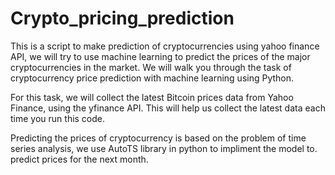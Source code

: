 # Crypto_pricing_prediction

This is a script to make prediction of cryptocurrencies using yahoo finance API, we will try to use machine learning to predict the prices of the major cryptocurrencies in the market. We will walk you through the task of cryptocurrency price prediction with machine learning using Python. 

For this task, we will collect the latest Bitcoin prices data from Yahoo Finance, using the yfinance API. This will help us collect the latest data each time you run this code.

Predicting the prices of cryptocurrency is based on the problem of time series analysis, we use AutoTS library in python to impliment the model to. predict prices for the next month.
